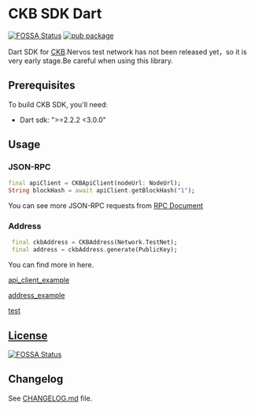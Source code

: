 # CKB SDK Dart

[![FOSSA Status](https://app.fossa.io/api/projects/git%2Bgithub.com%2FCKBalance%2Fckb-sdk-dart.svg?type=shield)](https://app.fossa.io/projects/git%2Bgithub.com%2FCKBalance%2Fckb-sdk-dart?ref=badge_shield)
[![pub package](https://img.shields.io/pub/v/ckb_sdk.svg)](https://pub.dartlang.org/packages/ckb_sdk)

Dart SDK for [CKB](https://github.com/nervosnetwork/ckb).Nervos test network has not been released yet，so it is very early stage.Be careful when using this library.

## Prerequisites

To build CKB SDK, you'll need:

- Dart sdk: ">=2.2.2 <3.0.0"

## Usage

### JSON-RPC

```dart
final apiClient = CKBApiClient(nodeUrl: NodeUrl);
String blockHash = await apiClient.getBlockHash("1");
```

You can see more JSON-RPC requests from [RPC Document](https://github.com/nervosnetwork/ckb/blob/develop/rpc/README.md)

### Address

```dart
 final ckbAddress = CKBAddress(Network.TestNet);
 final address = ckbAddress.generate(PublicKey);
```

You can find more in here.

[api_client_example](example/api_client_example.dart)

[address_example](example/address_example.dart)

[test](test/)

## [License](LICENSE)

[![FOSSA Status](https://app.fossa.com/api/projects/git%2Bgithub.com%2FBaojunCZ%2Fckb-sdk-dart.svg?type=large)](https://app.fossa.com/projects/git%2Bgithub.com%2FBaojunCZ%2Fckb-sdk-dart?ref=badge_large)

## Changelog

See [CHANGELOG.md](CHANGELOG.md) file.
